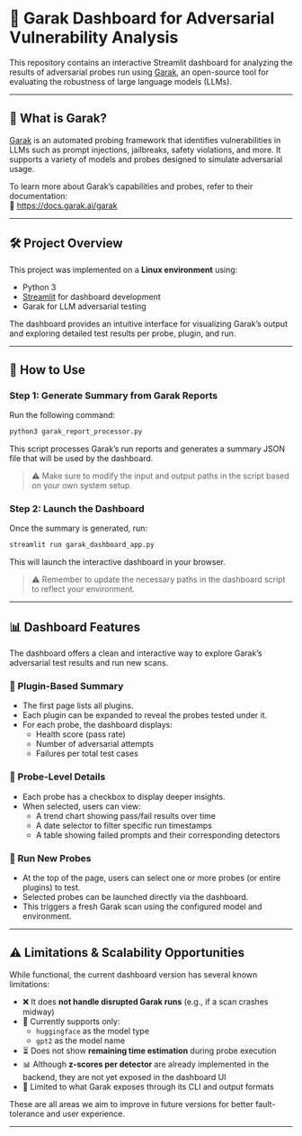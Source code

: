 # 🧠 Garak Dashboard for Adversarial Vulnerability Analysis

This repository contains an interactive Streamlit dashboard for analyzing the results of adversarial probes run using [Garak](https://docs.garak.ai/garak), an open-source tool for evaluating the robustness of large language models (LLMs).

---

## 📌 What is Garak?

[Garak](https://docs.garak.ai/garak) is an automated probing framework that identifies vulnerabilities in LLMs such as prompt injections, jailbreaks, safety violations, and more. It supports a variety of models and probes designed to simulate adversarial usage.

To learn more about Garak’s capabilities and probes, refer to their documentation:  
🔗 https://docs.garak.ai/garak

---

## 🛠 Project Overview

This project was implemented on a **Linux environment** using:

- Python 3
- [Streamlit](https://streamlit.io/) for dashboard development
- Garak for LLM adversarial testing

The dashboard provides an intuitive interface for visualizing Garak’s output and exploring detailed test results per probe, plugin, and run.

---

## 🚀 How to Use

### Step 1: Generate Summary from Garak Reports

Run the following command:

```bash
python3 garak_report_processor.py
```

This script processes Garak’s run reports and generates a summary JSON file that will be used by the dashboard.

> ⚠️ Make sure to modify the input and output paths in the script based on your own system setup.



### Step 2: Launch the Dashboard

Once the summary is generated, run:

```bash
streamlit run garak_dashboard_app.py
```

This will launch the interactive dashboard in your browser.

> ⚠️ Remember to update the necessary paths in the dashboard script to reflect your environment.


---

## 📊 Dashboard Features

The dashboard offers a clean and interactive way to explore Garak’s adversarial test results and run new scans.

### 🧩 Plugin-Based Summary

- The first page lists all plugins.
- Each plugin can be expanded to reveal the probes tested under it.
- For each probe, the dashboard displays:
  - Health score (pass rate)
  - Number of adversarial attempts
  - Failures per total test cases

### 🔎 Probe-Level Details

- Each probe has a checkbox to display deeper insights.
- When selected, users can view:
  - A trend chart showing pass/fail results over time
  - A date selector to filter specific run timestamps
  - A table showing failed prompts and their corresponding detectors

### 🎯 Run New Probes

- At the top of the page, users can select one or more probes (or entire plugins) to test.
- Selected probes can be launched directly via the dashboard.
- This triggers a fresh Garak scan using the configured model and environment.

---

## ⚠️ Limitations & Scalability Opportunities

While functional, the current dashboard version has several known limitations:

- ❌ It does **not handle disrupted Garak runs** (e.g., if a scan crashes midway)
- 🔧 Currently supports only:
  - `huggingface` as the model type
  - `gpt2` as the model name
- ⏳ Does not show **remaining time estimation** during probe execution
- 📊 Although **z-scores per detector** are already implemented in the backend, they are not yet exposed in the dashboard UI
- 🧪 Limited to what Garak exposes through its CLI and output formats

These are all areas we aim to improve in future versions for better fault-tolerance and user experience.

---


